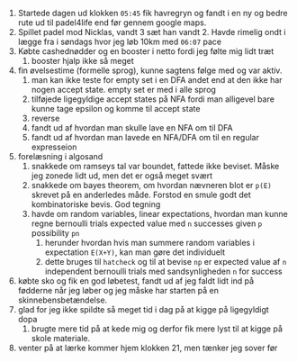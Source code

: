 1. Startede dagen ud klokken `05:45` fik havregryn og fandt i en ny og bedre rute ud til padel4life end før gennem google maps.
2. Spillet padel mod Nicklas, vandt 3 sæt han vandt 2. Havde rimelig ondt i lægge fra i søndags hvor jeg løb 10km med `06:07` pace
3. Købte cashednødder og en booster i netto fordi jeg følte mig lidt træt
	1. booster hjalp ikke så meget
4. fin øvelsestime (formelle sprog), kunne sagtens følge med og var aktiv. 
	1. man kan ikke teste for empty set i en DFA andet end at den ikke har nogen accept state. empty set er med i alle sprog
	2. tilføjede ligegyldige accept states på NFA fordi man alligevel bare kunne tage epsilon og komme til accept state
	3. reverse
	4. fandt ud af hvordan man skulle lave en NFA om til DFA
	5. fandt ud af hvordan man lavede en NFA/DFA om til en regular expresseion
5. forelæsning i algosand
	1. snakkede om ramseys tal var boundet, fattede ikke beviset. Måske jeg zonede lidt ud, men det er også meget svært
	2. snakkede om bayes theorem, om hvordan nævneren blot er `p(E)`  skrevet på en anderledes måde. Forstod en smule godt det kombinatoriske bevis. God tegning
	3. havde om random variables, linear expectations, hvordan man kunne regne bernoulli trials expected value med `n` successes given `p` possibility `pn`
		1. herunder hvordan hvis man summere random variables i expectation `E(X+Y)`, kan man gøre det individuelt
		2. dette bruges til `hatcheck` og til at bevise `np` er expected value af `n` independent bernoulli trials med sandsynligheden `n` for success 
6. købte sko og fik en god løbetest, fandt ud af jeg faldt lidt ind på fødderne når jeg løber og jeg måske har starten på en skinnebensbetændelse. 
7. glad for jeg ikke spildte så meget tid i dag på at kigge på ligegyldigt dopa
	1. brugte mere tid på at kede mig og derfor fik mere lyst til at kigge på skole materiale.
8. venter på at lærke kommer hjem klokken 21, men tænker jeg sover før


